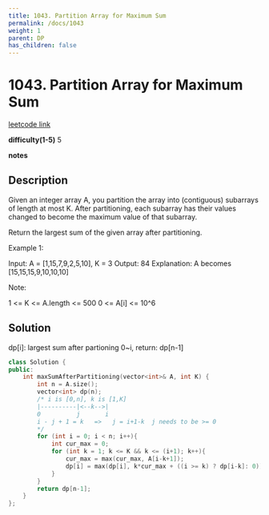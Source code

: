 ```yaml
---
title: 1043. Partition Array for Maximum Sum
permalink: /docs/1043
weight: 1
parent: DP
has_children: false
---
```

# 1043. Partition Array for Maximum Sum
[leetcode link](https://leetcode.com/problems/partition-array-for-maximum-sum/)

**difficulty(1-5)** 
5

**notes**   


## Description
Given an integer array A, you partition the array into (contiguous) subarrays of length at most K.  After partitioning, each subarray has their values changed to become the maximum value of that subarray.

Return the largest sum of the given array after partitioning.

 

Example 1:

Input: A = [1,15,7,9,2,5,10], K = 3
Output: 84
Explanation: A becomes [15,15,15,9,10,10,10]
 

Note:

1 <= K <= A.length <= 500
0 <= A[i] <= 10^6

## Solution
dp[i]: largest sum after partioning 0~i,
return: dp[n-1]

```c++
class Solution {
public:
    int maxSumAfterPartitioning(vector<int>& A, int K) {
        int n = A.size();
        vector<int> dp(n);
        /* i is [0,n], k is [1,K]
        |----------|<--k-->|
        0          j       i
        i - j + 1 = k   =>   j = i+1-k  j needs to be >= 0
        */
        for (int i = 0; i < n; i++){
            int cur_max = 0;
            for (int k = 1; k <= K && k <= (i+1); k++){
                cur_max = max(cur_max, A[i-k+1]);
                dp[i] = max(dp[i], k*cur_max + ((i >= k) ? dp[i-k]: 0));
            }
        }
        return dp[n-1];
    }
};
```

<!-- 
Default label
{: .label }

Blue label
{: .label .label-blue }

Stable
{: .label .label-green }

New release
{: .label .label-purple }

Coming soon
{: .label .label-yellow }

Deprecated
{: .label .label-red } -->

